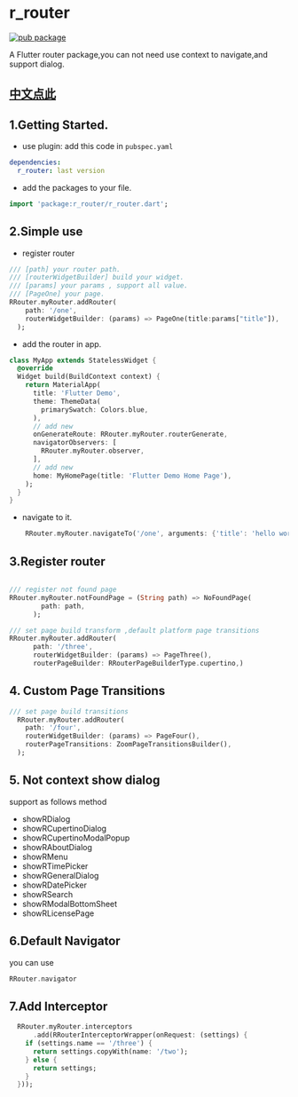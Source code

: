 # r_router
[![pub package](https://img.shields.io/pub/v/r_router.svg)](https://pub.dartlang.org/packages/r_router)

A Flutter router package,you can not need use context to navigate,and support dialog.

## [中文点此](README_ZH.md)

## 1.Getting Started.

- use plugin:
add this code in `pubspec.yaml`
```yaml
dependencies:
  r_router: last version
```
- add the packages to your file.
```dart
import 'package:r_router/r_router.dart';

```
## 2.Simple use

- register router
```dart
/// [path] your router path.
/// [routerWidgetBuilder] build your widget.
/// [params] your params , support all value.
/// [PageOne] your page.
RRouter.myRouter.addRouter(
    path: '/one',
    routerWidgetBuilder: (params) => PageOne(title:params["title"]),
  );

```

- add the router in app.
```dart
class MyApp extends StatelessWidget {
  @override
  Widget build(BuildContext context) {
    return MaterialApp(
      title: 'Flutter Demo',
      theme: ThemeData(
        primarySwatch: Colors.blue,
      ),
      // add new
      onGenerateRoute: RRouter.myRouter.routerGenerate,
      navigatorObservers: [
        RRouter.myRouter.observer,
      ],
      // add new
      home: MyHomePage(title: 'Flutter Demo Home Page'),
    );
  }
}

```
- navigate to it.
```dart
    RRouter.myRouter.navigateTo('/one', arguments: {'title': 'hello world!'});
```

## 3.Register router
```dart

/// register not found page
RRouter.myRouter.notFoundPage = (String path) => NoFoundPage(
        path: path,
      );

/// set page build transform ,default platform page transitions
RRouter.myRouter.addRouter(
      path: '/three',
      routerWidgetBuilder: (params) => PageThree(),
      routerPageBuilder: RRouterPageBuilderType.cupertino,)
```
## 4. Custom Page Transitions
```dart
/// set page build transitions
  RRouter.myRouter.addRouter(
    path: '/four',
    routerWidgetBuilder: (params) => PageFour(),
    routerPageTransitions: ZoomPageTransitionsBuilder(),
  );
```

## 5. Not context show dialog
support as follows method
- showRDialog
- showRCupertinoDialog
- showRCupertinoModalPopup
- showRAboutDialog
- showRMenu
- showRTimePicker
- showRGeneralDialog
- showRDatePicker
- showRSearch
- showRModalBottomSheet
- showRLicensePage

## 6.Default Navigator
you can use
```dart
RRouter.navigator
```

## 7.Add Interceptor

```dart
  RRouter.myRouter.interceptors
      .add(RRouterInterceptorWrapper(onRequest: (settings) {
    if (settings.name == '/three') {
      return settings.copyWith(name: '/two');
    } else {
      return settings;
    }
  }));
```

